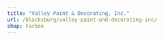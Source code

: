 ```yaml
---
title: "Valley Paint & Decorating, Inc."
url: /blacksburg/valley-paint-und-decorating-inc/
shop: Farben
---
```

